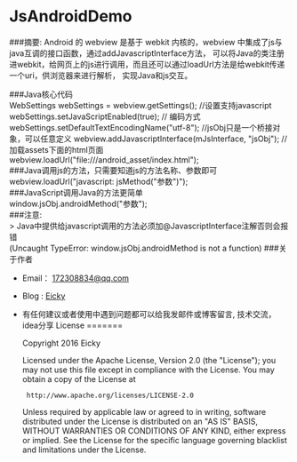 JsAndroidDemo
=============

###摘要:
  Android 的 webview 是基于 webkit 内核的，webview 中集成了js与java互调的接口函数，通过addJavascriptInterface方法，
可以将Java的类注册进webkit，给网页上的js进行调用，而且还可以通过loadUrl方法是给webkit传递一个uri，供浏览器来进行解析，
实现Java和js交互。

###Java核心代码<br/>
        WebSettings webSettings = webview.getSettings();
        //设置支持javascript
        webSettings.setJavaScriptEnabled(true);
        // 编码方式
        webSettings.setDefaultTextEncodingName("utf-8");
        //jsObj只是一个桥接对象，可以任意定义
        webview.addJavascriptInterface(mJsInterface, "jsObj");
        //加载assets下面的html页面
        webview.loadUrl("file:///android_asset/index.html");
<br/>
###Java调用js的方法，只需要知道js的方法名称、参数即可<br/>
        webview.loadUrl("javascript: jsMethod("参数")");
<br/>
###JavaScript调用Java的方法更简单<br/>
        window.jsObj.androidMethod("参数");
<br/>
###注意: <br/>
        > Java中提供给javascript调用的方法必须加@JavascriptInterface注解否则会报错<br/>(Uncaught TypeError: window.jsObj.androidMethod is not a function)
###关于作者
* Email： 172308834@qq.com
* Blog :  [Eicky](http://eicky.com)
* 有任何建议或者使用中遇到问题都可以给我发邮件或博客留言, 技术交流，idea分享
License
=======

    Copyright 2016 Eicky

    Licensed under the Apache License, Version 2.0 (the "License");
    you may not use this file except in compliance with the License.
    You may obtain a copy of the License at

       http://www.apache.org/licenses/LICENSE-2.0

    Unless required by applicable law or agreed to in writing, software
    distributed under the License is distributed on an "AS IS" BASIS,
    WITHOUT WARRANTIES OR CONDITIONS OF ANY KIND, either express or implied.
    See the License for the specific language governing blacklist and
    limitations under the License.
